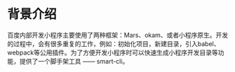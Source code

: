 # 背景介绍

百度内部开发小程序主要使用了两种框架：Mars、okam、或者小程序原生。开发的过程中，会有很多重复的工作，例如：初始化项目，新建目录，引入babel、webpack等公用插件。为了方便开发小程序时可以快速生成小程序开发目录等功能，提供了一个脚手架工具 —— smart-cli。
